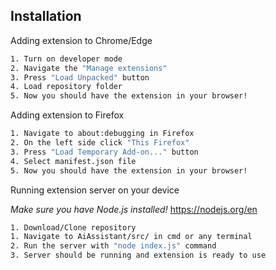 
## Installation

Adding extension to Chrome/Edge

```bash
1. Turn on developer mode
2. Navigate the "Manage extensions"
3. Press "Load Unpacked" button
4. Load repository folder
5. Now you should have the extension in your browser!
```

Adding extension to Firefox

```bash
1. Navigate to about:debugging in Firefox
2. On the left side click "This Firefox"
3. Press "Load Temporary Add-on..." button
4. Select manifest.json file
5. Now you should have the extension in your browser!
```
Running extension server on your device

_Make sure you have Node.js installed!_ https://nodejs.org/en
```bash
1. Download/Clone repository
1. Navigate to AiAssistant/src/ in cmd or any terminal
2. Run the server with "node index.js" command
3. Server should be running and extension is ready to use
```
